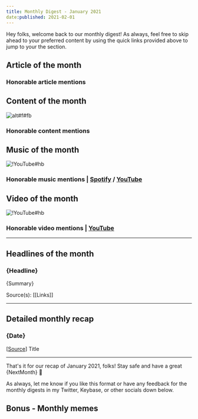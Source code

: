 ```yaml
---
title: Monthly Digest - January 2021
date:published: 2021-02-01
---
```


Hey folks, welcome back to our monthly digest! As always, feel free to skip ahead to your preferred content by using the quick links provided above to jump to your the section.

## Article of the month

### Honorable article mentions

## Content of the month

![alt#f#fb]({link} "caption")

### Honorable content mentions

## Music of the month

![!YouTube#hb]({youtube_id} "[[Spotify](link)] title")

### Honorable music mentions | [Spotify]({spotify_playlist_uri}) / [YouTube]({youtube_music_playlist})

## Video of the month

![!YouTube#hb]({youtube_id} "title")

### Honorable video mentions | [YouTube]({youtube_video_playlist})

***

## Headlines of the month

### {Headline}

{Summary}

Source(s): [[Links]]

***

## Detailed monthly recap

### {Date}

[[Source](link)] Title

***

That's it for our recap of January 2021, folks! Stay safe and have a great {NextMonth} 👋

As always, let me know if you like this format or have any feedback for the monthly digests in my Twitter, Keybase, or other socials down below.

## Bonus - Monthly memes
